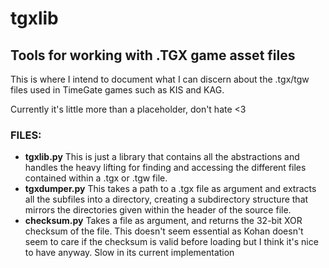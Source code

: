 # tgxlib

## Tools for working with .TGX game asset files

This is where I intend to document what I can discern
about the .tgx/tgw files used in TimeGate games such as
KIS and KAG.

Currently it's little more than a placeholder, don't hate <3

### FILES:
+ **tgxlib.py**
  This is just a library that contains all the abstractions and
  handles the heavy lifting for finding and accessing the different
  files contained within a .tgx or .tgw file.
+ **tgxdumper.py**
  This takes a path to a .tgx file as argument and extracts all the
  subfiles into a directory, creating a subdirectory structure that
  mirrors the directories given within the header of the source file.
+ **checksum.py**
  Takes a file as argument, and returns the 32-bit XOR checksum of the
  file. This doesn't seem essential as Kohan doesn't seem to care if the
  checksum is valid before loading but I think it's nice to have anyway.
  Slow in its current implementation
  